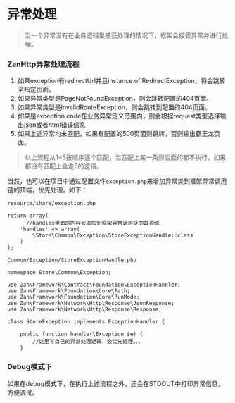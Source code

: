 # 异常处理


> 当一个异常没有在业务逻辑里捕获处理的情况下，框架会接管异常并进行处理。

### ZanHttp异常处理流程

1. 如果exception有redirectUrl并且instance of RedirectException，将会跳转至指定页面。
2. 如果异常类型是PageNotFoundException，则会跳转配置的404页面。
3. 如果异常类型是InvalidRouteException，则会跳转到配置的404页面。
4. 如果是exception code在业务异常定义范围内，则会根据request类型选择输出json或者html错误信息
5. 如果上述异常均未匹配，如果有配置的500页面则跳转，否则输出霸王龙页面。

> 以上流程从1~5按顺序逐个匹配，当匹配上某一条则后面的都不执行，如果都没有匹配上会走5的逻辑。


当然，也可以在项目中通过配置文件`exception.php`来增加异常类到框架异常调用链的顶端，优先处理。如下：

`resource/share/exception.php`

```
return array(
	  //handles里面的内容会追加到框架异常调用链的最顶部
    'handles' => array(
        \Store\Common\Exception\StoreExceptionHandle::class
    )
);
```

`Common/Exception/StoreExceptionHandle.php`

```
namespace Store\Common\Exception;

use Zan\Framework\Contract\Foundation\ExceptionHandler;
use Zan\Framework\Foundation\Core\Path;
use Zan\Framework\Foundation\Core\RunMode;
use Zan\Framework\Network\Http\Response\JsonResponse;
use Zan\Framework\Network\Http\Response\Response;

class StoreException implements ExceptionHandler {

	public function handle(\Exception $e) {
  		//这里写自己的异常处理逻辑，会优先处理。。。  
	}
```


### Debug模式下

如果在debug模式下，在执行上述流程之外，还会在STDOUT中打印异常信息，方便调试。
